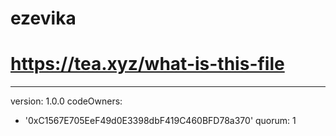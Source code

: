 # ezevika
# https://tea.xyz/what-is-this-file
---
version: 1.0.0
codeOwners:
  - '0xC1567E705EeF49d0E3398dbF419C460BFD78a370'
quorum: 1
